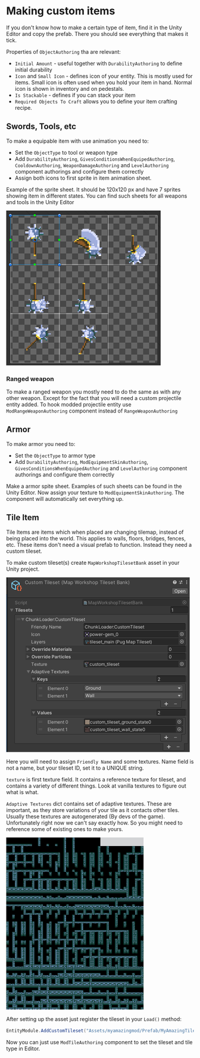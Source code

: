 ﻿# Making custom items
If you don't know how to make a certain type of item, find it in the Unity Editor and copy the prefab. There you should see everything that makes it tick.

Properties of `ObjectAuthoring` tha are relevant:

- `Initial Amount` - useful together with `DurabilityAuthoring` to define initial durability
- `Icon` and `Small Icon` - defines icon of your entity. This is mostly used for items. Small icon is often used when you hold your item in hand. Normal icon is shown in inventory and on pedestals.
- `Is Stackable` - defines if you can stack your item
- `Required Objects To Craft` allows you to define your item crafting recipe.


## Swords, Tools, etc
To make a equipable item with use animation you need to:
- Set the `ObjectType` to tool or weapon type
- Add `DurabilityAuthoring`, `GivesConditionsWhenEquipedAuthoring`, `CooldownAuthoring`, `WeaponDamageAuthoring` and `LevelAuthoring` component authorings and configure them correctly
- Assign both icons to first sprite in item animation sheet.

Example of the sprite sheet. It should be 120x120 px and have 7 sprites showing item in different states. You can find such sheets for all weapons and tools in the Unity Editor

![Example Item Sheet](../documentation/SwordExample.png)<br>

### Ranged weapon 
To make a ranged weapon you mostly need to do the same as with any other weapon. Except for the fact that you will need a custom projectile entity added.
To hook modded projectile entity use `ModRangeWeaponAuthoring` component instead of `RangeWeaponAuthoring`

## Armor

To make armor you need to:
- Set the `ObjectType` to armor type
- Add `DurabilityAuthoring`, `ModEquipmentSkinAuthoring`, `GivesConditionsWhenEquipedAuthoring` and `LevelAuthoring` component authorings and configure them correctly

Make a armor spite sheet. Examples of such sheets can be found in the Unity Editor.
Now assign your texture to `ModEquipmentSkinAuthoring`. The component will automatically set everything up.

## Tile Item
Tile Items are items which when placed are changing tilemap, instead of being placed into the world. This applies to walls, floors, bridges, fences, etc. These items don't need a visual prefab to function. Instead they need a custom tileset.

To make custom tileset(s) create `MapWorkshopTilesetBank` asset in your Unity project.

![Example Item Sheet](../documentation/tileset-bank.png)<br>

Here you will need to assign `Friendly Name` and some textures. Name field is not a name, but your tileset ID, set it to a UNIQUE string. 

`texture` is first texture field. It contains a reference texture for tileset, and contains a variety of different things. Look at vanilla textures to figure out what is what.

`Adaptive Textures` dict contains set of adaptive textures. These are important, as they store variations of your tile as it contacts other tiles. Usually these textures are autogenerated (By devs of the game). Unfortunately right now we can't say exactly how. So you might need to reference some of existing ones to make yours.

![Example Item Sheet](../documentation/tileset-adaptive-texture.png)<br>

After setting up the asset just register the tileset in your `Load()` method:
```csharp
EntityModule.AddCustomTileset("Assets/myamazingmod/Prefab/MyAmazingTileset");
```

Now you can just use `ModTileAuthoring` component to set the tileset and tile type in Editor.